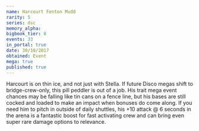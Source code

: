 ```yaml
---
name: Harcourt Fenton Mudd
rarity: 5
series: dsc
memory_alpha:
bigbook_tier: 8
events: 33
in_portal: true
date: 30/10/2017
obtained: Event
mega: true
published: true
---
```


Harcourt is on thin ice, and not just with Stella. If future Disco megas shift to bridge-crew-only, this pill peddler is out of a job. His trait mega event chances may be falling like tin cans on a fence line, but his bases are still cocked and loaded to make an impact when bonuses do come along. If you need him to pitch in outside of daily shuttles, his +10 attack @ 6 seconds in the arena is a fantastic boost for fast activating crew and can bring even super rare damage options to relevance.
